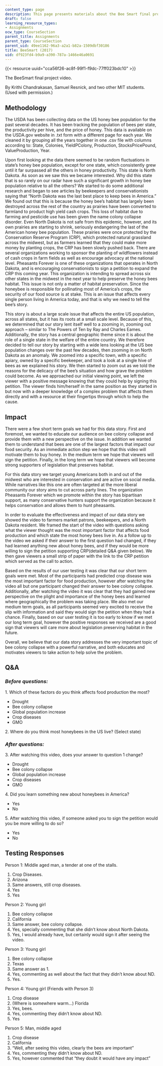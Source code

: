 ```yaml
---
content_type: page
description: This page presents materials about the Bee Smart final project.
draft: false
learning_resource_types:
- Assignments
ocw_type: CourseSection
parent_title: Assignments
parent_type: CourseSection
parent_uid: 49ee1162-96a3-a2a1-b82a-1509dbf30186
title: BeeSmart (2017)
uid: df923fd4-b9a9-a390-787a-1466e46a0691
---
```

{{< resource uuid="cca56f26-ac8f-99f1-f9dc-77ff023bdc10" >}}

The BeeSmart final project video.

By Krithi Chandrakasan, Samuel Resnick, and two other MIT students. (Used with permission.)

## **Methodology**

The USDA has been collecting data on the US honey bee population for the past several decades. It has been tracking the population of bees per state, the productivity per hive, and the price of honey. This data is available on the USDA.gov website in .txt form with a different page for each year. We cleaned it by grouping all the years together in one .csv file with columns according to: State, Colonies, YieldPColony, Production, StocksPricePound, ValueProduction, Year.

Upon first looking at the data there seemed to be random fluctuations in state’s honey bee population, except for one state, which consistently grew until it far surpassed all the others in honey productivity. This state is North Dakota. As soon as we saw this we became interested. Why did this state that is so rarely on our radar have such a significant growth in honey bee population relative to all the others? We started to do some additional research and began to see articles by beekeepers and conservationists saying that “North Dakota was the last best place to keep bees in America.” We found out that this is because the honey bee’s habitat has largely been destroyed across the rest of the country as prairies have been converted to farmland to product high yield cash crops. This loss of habitat due to farming and pesticide use has been given the name colony collapse disorder. Even North Dakota is not safe from this epidemic, however, and its own prairies are starting to shrink, seriously endangering the last of the American honey bee population. These prairies were once protected by the Conservation Reserve Program (CRP), which protected natural grassland across the midwest, but as farmers learned that they could make more money by planting crops, the CRP has been slowly pushed back. There are several organizations working to sponsor the planting of wildflowers instead of cash crops in farm fields as well as encourage advocacy at the national level. Pheasants Forever is one of these organizations that operates in North Dakota, and is encouraging conservationists to sign a petition to expand the CRP this coming year. This organization is intending to spread across six other states in the midwest in the next year to help preserve the honey bees habitat. This issue is not only a matter of habitat preservation. Since the honeybee is responsible for pollinating most of America’s crops, the security of our food source is at stake. This is an issue that affects every single person living in America today, and that is why we need to tell the bee’s story.

This story is about a large scale issue that affects the entire US population, across all states, but it has its roots at a small scale level. Because of this, we determined that our story lent itself well to a zooming in, zooming out approach – similar to The Powers of Ten by Ray and Charles Eames. Additionally, the story has a central geographic theme since it is about the role of a single state in the welfare of the entire country. We therefore decided to tell our story by starting with a wide lens looking at the US bee population changes over the past few decades, then zooming in on North Dakota as an anomaly. We zoomed into a specific town, with a specific apiary, owned by a specific beekeeper, and took a look at a single hive of bees as we explained his story. We then started to zoom out as we told the reasons for the delicacy of the bee’s situation and how grave the problem could become. As we approached our initial viewing point, we left the viewer with a positive message knowing that they could help by signing this petition. The viewer finds him/herself in the same position as they started in but now with a deeper knowledge of a complex problem that affects them directly and with a resource at their fingertips through which to help the cause.

## **Impact**

There were a few short term goals we had for this data story. First and foremost, we wanted to educate our audience on bee colony collapse and provide them with a new perspective on the issue. In addition we wanted them to understand that bees are one of the largest factors that impact our food security. As an immediate action step we hope that this video will motivate them to buy honey. In the medium term we hope that viewers will sign the petition. Finally, in the long term we hope that viewers will become strong supporters of legislation that preserves habitat.

For this data story we target young Americans both in and out of the midwest who are interested in conservation and are active on social media. While narratives like this one are often targeted at the more liberal community our story aims to cut across party lines. The organization Pheasants Forever which we promote within the story has bipartisan support, as many conservative hunters support the organization because it helps conservation and allows them to hunt pheasants.

In order to evaluate the effectiveness and impact of our data story we showed the video to farmers market patrons, beekeepers, and a North Dakota resident. We framed the start of the video with questions asking what the viewer thought was the most important factor that affects food production and which state the most honey bees live in. As a follow up to the video we asked if their answer to the first question had changed, if they had learned anything new about honey bees, and if they would be more willing to sign the petition supporting CRP(detailed Q&A given below). We then gave viewers a small strip of paper with the link to the CRP petition which served as the call to action.

Based on the results of our user testing it was clear that our short term goals were met. Most of the participants had predicted crop disease was the most important factor for food production, however after watching the video all but one participant changed their answer to bee colony collapse. Additionally, after watching the video it was clear that they had gained new perspective on the plight and importance of the honey bees and learned where geographically the problem was taking place. We also met our medium term goals, as all participants seemed very excited to receive the slip with information and said they would sign the petition when they had a chance. Finally, based on our user testing it is too early to know if we met our long term goal, however the positive responses we received are a good sign that viewers will care more about legislation preserving habitat in the future.

Overall, we believe that our data story addresses the very important topic of bee colony collapse with a powerful narrative, and both educates and motivates viewers to take action to help solve the problem.

## **Q&A**

### *Before questions:*

1\. Which of these factors do you think affects food production the most?

- Drought
- Bee colony collapse
- Global population increase
- Crop diseases
- GMO

2\. Where do you think most honeybees in the US live? (Select state)

### *After questions:*

3\. After watching this video, does your answer to question 1 change?

- Drought
- Bee colony collapse
- Global population increase
- Crop diseases
- GMO

4\. Did you learn something new about honeybees in America?

- Yes
- No

5\. After watching this video, if someone asked you to sign the petition would you be more willing to do so?

- Yes
- No

## **Testing Responses**

Person 1: Middle aged man, a tender at one of the stalls.

1. Crop Diseases.
2. Arizona
3. Same answers, still crop diseases.
4. Yes
5. Yes

Person 2: Young girl

1. Bee colony collapse
2. California
3. Same answer, bee colony collapse.
4. Yes, specially commenting that she didn’t know about North Dakota.
5. Yes, I would already have, but certainly would sign it after seeing the video.

Person 3: Young girl

1. Bee colony collapse
2. Texas
3. Same answer as 1.
4. Yes, commenting as well about the fact that they didn’t know about ND.
5. Yes.

Person 4: Young girl (Friends with Person 3)

1. Crop disease
2. (Where is somewhere warm…) Florida
3. Yes, bees.
4. Yes, commenting they didn’t know about ND.
5. Yes

Person 5: Man, middle aged

1. Crop disease
2. California
3. “Well, after seeing this video, clearly the bees are important”
4. Yes, commenting they didn’t know about ND.
5. Yes, however commented that “they doubt it would have any impact”